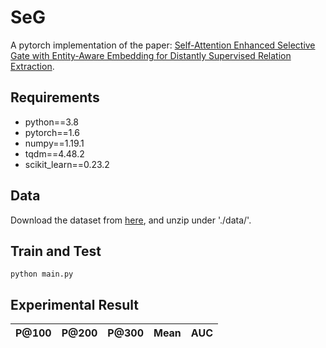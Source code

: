 # SeG
A pytorch implementation of the paper: [Self-Attention Enhanced Selective Gate with Entity-Aware Embedding for Distantly Supervised Relation Extraction](https://arxiv.org/pdf/1911.11899.pdf).

## Requirements
* python==3.8
* pytorch==1.6
* numpy==1.19.1
* tqdm==4.48.2
* scikit_learn==0.23.2

## Data
Download the dataset from [here](https://github.com/thunlp/HNRE/tree/master/raw_data), and unzip under './data/'.

## Train and Test
```
python main.py
```

## Experimental Result

| P@100  | P@200 | P@300 | Mean | AUC |
| ------ | ----- | ----- | ---- | --- |
